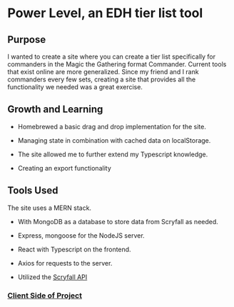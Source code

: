 # Power Level, an EDH tier list tool

## Purpose

I wanted to create a site where you can create a tier list specifically for commanders in the Magic the Gathering format Commander. Current tools that exist online are more generalized. Since my friend and I rank commanders every few sets, creating a site that provides all the functionality we needed was a great exercise.

## Growth and Learning

- Homebrewed a basic drag and drop implementation for the site.

- Managing state in combination with cached data on localStorage.

- The site allowed me to further extend my Typescript knowledge.

- Creating an export functionality

## Tools Used

The site uses a MERN stack.

- With MongoDB as a database to store data from Scryfall as needed.

- Express, mongoose for the NodeJS server.

- React with Typescript on the frontend.

- Axios for requests to the server.

- Utilized the [Scryfall API](https://scryfall.com/docs/api)

### [Client Side of Project](https://github.com/Adam-Crockett/client-edh-tier-list)
